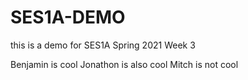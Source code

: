 # SES1A-DEMO
this is a demo for SES1A Spring 2021 Week 3

Benjamin is cool
Jonathon is also cool
Mitch is not cool